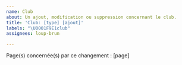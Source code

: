 ```yaml
---
name: Club
about: Un ajout, modification ou suppression concernant le club.
title: 'Club: [type] [ajout]'
labels: "\U0001F9E1club"
assignees: loup-brun

---
```


Page(s) concernée(s) par ce changement : [page]
